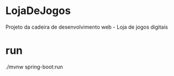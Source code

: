 # LojaDeJogos
Projeto da cadeira de desenvolvimento web - Loja de jogos digitais

# run
./mvnw spring-boot:run